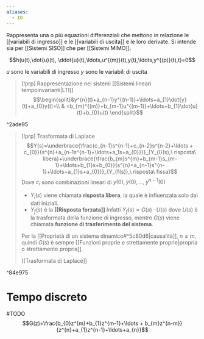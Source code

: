 ```yaml
---
aliases:
  - IO
---
```

Rappresenta una o più equazioni differenziali che mettono in relazione le [[variabili di ingresso]] e le [[variabili di uscita]] e le loro derivate.
Si intende sia per [[Sistemi SISO]] che per [[Sistemi MIMO]].

$$h(u(t),\dot{u}(t), \ddot{u}(t),\ldots,u^{(m)}(t),y(t),\ldots,y^{(p)}(t),t)=0$$

$u$ sono le variabili di ingresso
$y$ sono le variabili di uscita

>[!prp] Rappresentazione nei sistemi [[Sistemi lineari tempoinvarianti|LTI]]
>$$\begin{split}&y^{n}(t)+a_{n-1}y^{(n-1)}+\ldots+a_{1}\dot{y}(t)+a_{0}y(t)=\\
>& =b_{m}^{(m)}+b_{m-1}u^{(m-1)}+\ldots+b_{1}\dot{u}(t)+b_{0}u(t)
>\end{split}$$

^2ade95

>[!prp] Trasformata di Laplace
>$$Y(s)=\underbrace{\frac{c_{n-1}s^{n-1}+c_{n-2}s^{n-2}+\ldots + c_{0}}{s^{n}+a_{n-1s^{n-1}+\ldots+a_1s+a_{0}}}}_{Y_{l}(s),\ risposta\ libera}+\underbrace{\frac{b_{m}s^{m}+b_{m-1}s_{m-1}+\ldots+b_{1}s+b_{0}}{s^{n}+a_{n-1}s^{n-1}+\ldots+a_{1}s+a_{0}}}_{Y_{f(s)},\ risposta\ fissa}$$
>Dove $c_{i}$ sono combinazioni lineari di $y(0), \dot{y}(0),\ldots,y^{n-1}(0)$
>
>- $Y_{l}(s)$ viene chiamata **risposta libera**, la quale è influenzata solo dai dati iniziali.
>- $Y_{f}(s)$ è la **[[Risposta forzata]]**
>  Infatti $Y_{f}(s)=G(s)\cdot U(s)$ dove $U(s)$ è la trasformata della funzione di ingresso, mentre $G(s)$ viene chiamata **funzione di trasferimento del sistema**.
>  
>  Per la [[Proprietà di un sistema dinamico#^5c80d6|causalità]], $n\ge m$, quindi $G(s)$ è sempre [[Funzioni proprie e strettamente proprie|propria o strettamente propria]].
>  
>[[Trasformata di Laplace]]

^84e975
# Tempo discreto
#TODO 
$$G(z)=\frac{b_{0}z^{m}+b_{1}z^{m-1}+\ldots + b_{m}z^{n-m}}{z^{n}+a_{1}z^{n-1}+\ldots+a_{n}}$$
